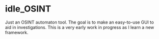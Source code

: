 # idle_OSINT
Just an OSINT automaton tool. The goal is to make an easy-to-use GUI to aid in investigations. This is a very early work in progress as I learn a new framework.
